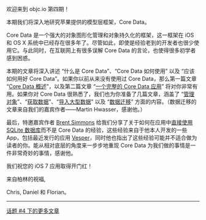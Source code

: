 欢迎来到 objc.io 第四期！

本期我们将深入地研究苹果提供的模型层框架，Core Data。

Core Data 是一个强大的对象图形化管理和对象持久化的框架，这一框架在 iOS 和 OS X 系统中已经存在很多年了。尽管如此，即使是经验老到的开发者也很少使用它。与此同时，在互联网上有很多误解 Core Data 的言论，也使得很多初学者感到困惑。

本期的文章将深入讲述 “什么是 Core Data”、“Core Data 如何使用” 以及 “应该如何用好 Core Data”。如果你以前从来没有使用过 Core Data，那么第一篇文章 “[Core Data 概述][1]”，以及第二篇文章 “[一个完整的 Core Data 应用][2]” 将对你非常有用。如果你对 Core Data 很熟悉了，我们也为你准备了几篇文章，涵盖了 “[管理对象][3]”、“[获取数据][4]”、“[导入大型数据][5]” 以及 “[数据迁移][6]” 方面的内容。（数据迁移的文章来自我们的嘉宾作者——Martin Hwasser，感谢他。）
 
最后，特邀嘉宾作者 [Brent Simmons][7] 给我们分享了关于如何在应用中[直接使用 SQLite 数据库][8]而不是 Core Data 的经验，这些经验来自于他本人开发的一些 App，包括最近发行的应用 [Vesper][9]，同时他也指出了这些经验可能并不适合做为读者的你。能从相对底层的角度来一步步地重现 Core Data 为我们做的事情是一件非常奇妙的事情，感谢他。 

我们祝您的 iOS 7 应用取得开门红！

来自柏林的祝福,

Chris, Daniel 和 Florian。

---

[话题 #4 下的更多文章][10]

  [1]: http://objccn.io/issue-4-1/
  [2]: http://objccn.io/issue-4-2/
  [3]: http://objccn.io/issue-4-4/
  [4]: http://objccn.io/issue-4-6/
  [5]: http://objccn.io/issue-4-5/
  [6]: http://objccn.io/issue-4-7/
  [7]: http://inessential.com/
  [8]: http://objccn.io/issue-4-3/
  [9]: http://vesperapp.co/ 
  [10]: http://objccn.io/issue-4/